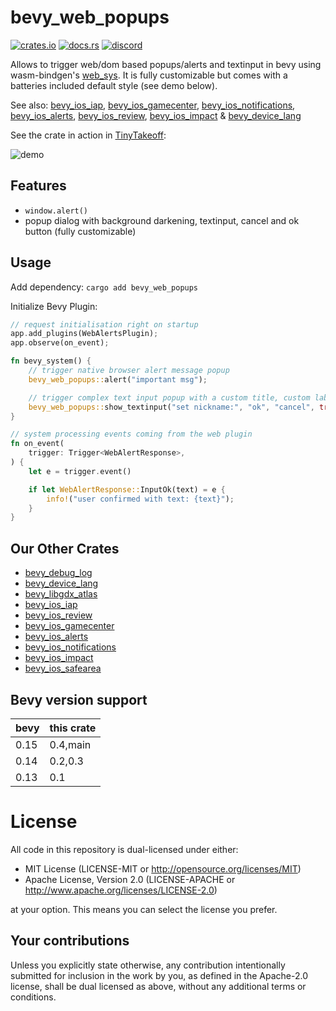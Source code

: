 # bevy_web_popups

[![crates.io][sh_crates]][lk_crates]
[![docs.rs][sh_docs]][lk_docs]
[![discord][sh_discord]][lk_discord]

[sh_crates]: https://img.shields.io/crates/v/bevy_web_popups.svg
[lk_crates]: https://crates.io/crates/bevy_web_popups
[sh_docs]: https://img.shields.io/docsrs/bevy_web_popups
[lk_docs]: https://docs.rs/bevy_web_popups/latest/bevy_web_popups/
[sh_discord]: https://img.shields.io/discord/1176858176897953872?label=discord&color=5561E6
[lk_discord]: https://discord.gg/rQNeEnMhus

Allows to trigger web/dom based popups/alerts and textinput in bevy using wasm-bindgen's [web_sys](https://docs.rs/web-sys/latest/web_sys/).
It is fully customizable but comes with a batteries included default style (see demo below).

See also:
[bevy_ios_iap](https://github.com/rustunit/bevy_ios_iap), [bevy_ios_gamecenter](https://github.com/rustunit/bevy_ios_gamecenter), [bevy_ios_notifications](https://github.com/rustunit/bevy_ios_notifications), [bevy_ios_alerts](https://github.com/rustunit/bevy_ios_alerts), [bevy_ios_review](https://github.com/rustunit/bevy_ios_review), [bevy_ios_impact](https://github.com/rustunit/bevy_ios_impact) & [bevy_device_lang](https://github.com/rustunit/bevy_device_lang)

See the crate in action in [TinyTakeoff](www.tinytakeoff.com):

![demo](./assets/demo.gif)

## Features
* `window.alert()`
* popup dialog with background darkening, textinput, cancel and ok button (fully customizable)

## Usage

Add dependency: `cargo add bevy_web_popups`

Initialize Bevy Plugin:

```rust
// request initialisation right on startup
app.add_plugins(WebAlertsPlugin);
app.observe(on_event);
```

```rust
fn bevy_system() {
    // trigger native browser alert message popup
    bevy_web_popups::alert("important msg");

    // trigger complex text input popup with a custom title, custom labels for the buttons and asking to spawn default css classes instead of specifying them ourselfs
    bevy_web_popups::show_textinput("set nickname:", "ok", "cancel", true);
}

// system processing events coming from the web plugin
fn on_event(
    trigger: Trigger<WebAlertResponse>,
) {
    let e = trigger.event() 

    if let WebAlertResponse::InputOk(text) = e {
        info!("user confirmed with text: {text}");
    }
}
```

## Our Other Crates

- [bevy_debug_log](https://github.com/rustunit/bevy_debug_log)
- [bevy_device_lang](https://github.com/rustunit/bevy_device_lang)
- [bevy_libgdx_atlas](https://github.com/rustunit/bevy_libgdx_atlas)
- [bevy_ios_iap](https://github.com/rustunit/bevy_ios_iap)
- [bevy_ios_review](https://github.com/rustunit/bevy_ios_review)
- [bevy_ios_gamecenter](https://github.com/rustunit/bevy_ios_gamecenter)
- [bevy_ios_alerts](https://github.com/rustunit/bevy_ios_alerts)
- [bevy_ios_notifications](https://github.com/rustunit/bevy_ios_notifications)
- [bevy_ios_impact](https://github.com/rustunit/bevy_ios_impact)
- [bevy_ios_safearea](https://github.com/rustunit/bevy_ios_safearea)

## Bevy version support

|bevy|this crate|
|---|---|
|0.15|0.4,main|
|0.14|0.2,0.3|
|0.13|0.1|

# License

All code in this repository is dual-licensed under either:

- MIT License (LICENSE-MIT or http://opensource.org/licenses/MIT)
- Apache License, Version 2.0 (LICENSE-APACHE or http://www.apache.org/licenses/LICENSE-2.0)

at your option. This means you can select the license you prefer.

## Your contributions
Unless you explicitly state otherwise, any contribution intentionally submitted for inclusion in the work by you, as defined in the Apache-2.0 license, shall be dual licensed as above, without any additional terms or conditions.

